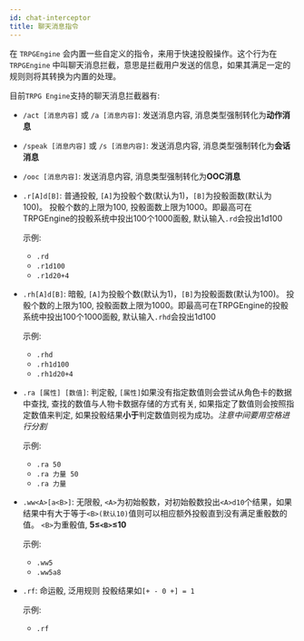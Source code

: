 ```yaml
---
id: chat-interceptor
title: 聊天消息指令
---
```


在 `TRPGEngine` 会内置一些自定义的指令，来用于快速投骰操作。这个行为在 `TRPGEngine` 中叫聊天消息拦截，意思是拦截用户发送的信息，如果其满足一定的规则则将其转换为内置的处理。

目前`TRPG Engine`支持的聊天消息拦截器有:

- `/act [消息内容]` 或 `/a [消息内容]`: 发送消息内容, 消息类型强制转化为**动作消息**
- `/speak [消息内容]` 或 `/s [消息内容]`: 发送消息内容, 消息类型强制转化为**会话消息**
- `/ooc [消息内容]`: 发送消息内容, 消息类型强制转化为**OOC消息**

- `.r[A]d[B]`: 普通投骰, `[A]`为投骰个数(默认为1)，`[B]`为投骰面数(默认为100)。 投骰个数的上限为100, 投骰面数上限为1000。即最高可在TRPGEngine的投骰系统中投出100个1000面骰, 默认输入`.rd`会投出1d100

  示例:
  - `.rd`
  - `.r1d100`
  - `.r1d20+4`

- `.rh[A]d[B]`: 暗骰, `[A]`为投骰个数(默认为1)，`[B]`为投骰面数(默认为100)。 投骰个数的上限为100, 投骰面数上限为1000。即最高可在TRPGEngine的投骰系统中投出100个1000面骰, 默认输入`.rhd`会投出1d100

  示例:
  - `.rhd`
  - `.rh1d100`
  - `.rh1d20+4`

- `.ra [属性] [数值]`: 判定骰, `[属性]`如果没有指定数值则会尝试从角色卡的数据中查找, 查找的数值与人物卡数据存储的方式有关, 如果指定了数值则会按照指定数值来判定, 如果投骰结果**小于**判定数值则视为成功。*注意中间要用空格进行分割*

  示例:
  - `.ra 50`
  - `.ra 力量 50`
  - `.ra 力量`

- `.ww<A>[a<B>]`: 无限骰, `<A>`为初始骰数，对初始骰数投出`<A>d10`个结果，如果结果中有大于等于`<B>(默认10)`值则可以相应额外投骰直到没有满足重骰数的值。 `<B>`为重骰值, **5≤`<B>`≤10**

  示例:
  - `.ww5`
  - `.ww5a8`


- `.rf`: 命运骰, 泛用规则 投骰结果如`[+ - 0 +] = 1`

  示例:
  - `.rf`
